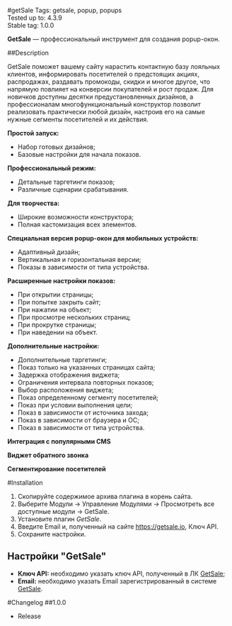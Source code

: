 #getSale
Tags: getsale, popup, popups    
Tested up to: 4.3.9  
Stable tag: 1.0.0  

**GetSale** &mdash; профессиональный инструмент для создания popup-окон.

##Description

GetSale поможет вашему сайту нарастить контактную базу лояльных клиентов, информировать посетителей о предстоящих акциях, распродажах, раздавать промокоды, скидки и многое другое, что напрямую повлияет на конверсии покупателей и рост продаж. Для новичков доступны десятки предустановленных дизайнов, а профессионалам многофункциональный конструктор позволит реализовать практически любой дизайн, настроив его на самые нужные сегменты посетителей и их действия.

**Простой запуск:**

- Набор готовых дизайнов;
- Базовые настройки для начала показов.

**Профессиональный режим:**

- Детальные таргетинги показов;
- Различные сценарии срабатывания.

**Для творчества:**

- Широкие возможности конструктора;
- Полная кастомизация всех элементов.

**Специальная версия popup-окон для мобильных устройств:**

- Адаптивный дизайн;
- Вертикальная и горизонтальная версии;
- Показы в зависимости от типа устройства.

**Расширенные настройки показов:**

- При открытии страницы;
- При попытке закрыть сайт;
- При нажатии на объект;
- При просмотре нескольких страниц;
- При прокрутке страницы;
- При наведении на объект.

**Дополнительные настройки:**

- Дополнительные таргетинги;
- Показ только на указанных страницах сайта;
- Задержка отображения виджета;
- Ограничения интервала повторных показов;
- Выбор расположения виджета;
- Показ определенному сегменту посетителей;
- Показ при условии выполнения цели;
- Показ в зависимости от источника захода;
- Показ в зависимости от браузера и ОС;
- Показ в зависимости от типа устройства.

**Интеграция с популярными CMS**

**Виджет обратного звонка**

**Сегментирование посетителей**

#Installation
1. Скопируйте содержимое архива плагина в корень сайта.
2. Выберите Модули -> Управление Модулями -> Просмотреть все доступные модули -> GetSale.
3. Установите плагин *GetSale*.
4. Введите Email и, полученный на сайте https://getsale.io, Ключ API.
5. Сохраните настройки.

## Настройки "GetSale"

- **Ключ API:** необходимо указать ключ API, полученный в ЛК [GetSale](https://getsale.io);  
- **Email:** необходимо указать Email зарегистрированный в системе [GetSale](https://getsale.io).  

#Changelog
##1.0.0
* Release
